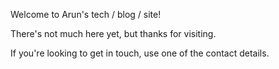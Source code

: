 Welcome to Arun's tech / blog / site!

There's not much here yet, but thanks for visiting.

If you're looking to get in touch, use one of the contact details.
